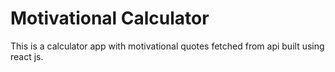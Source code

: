 # Motivational Calculator
This is a calculator app with motivational quotes fetched from api built using react js.

